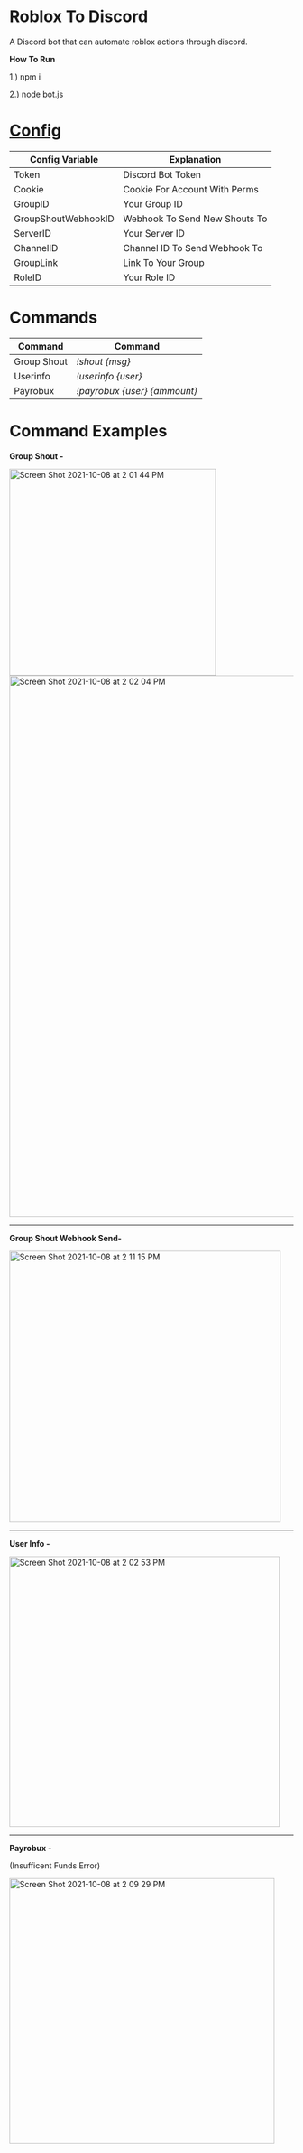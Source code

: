 # Roblox To Discord 

A Discord bot that can automate roblox actions through discord.

**How To Run**

1.) npm i

2.) node bot.js




# [Config](https://github.com/Alektherblxdev/Roblox-To-Discord/blob/main/config.json)


| Config Variable | Explanation | 
| --- | --- | 
| Token | Discord Bot Token | 
| Cookie | Cookie For Account With Perms | 
| GroupID | Your Group ID |
| GroupShoutWebhookID | Webhook To Send New Shouts To | 
| ServerID | Your Server ID | 
| ChannelID | Channel ID To Send Webhook To |
| GroupLink | Link To Your Group | 
| RoleID | Your Role ID | 

# Commands
| Command | Command | 
| --- | --- | 
| Group Shout | *!shout {msg}* | 
| Userinfo | *!userinfo {user}* | 
| Payrobux | *!payrobux {user} {ammount}* |



# Command Examples

**Group Shout -**

<img width="366" alt="Screen Shot 2021-10-08 at 2 01 44 PM" src="https://user-images.githubusercontent.com/71937946/136602160-53c9211e-eeeb-4bc6-9cfc-63dd49166c64.png">
<img width="959" alt="Screen Shot 2021-10-08 at 2 02 04 PM" src="https://user-images.githubusercontent.com/71937946/136602194-1b130f83-47b5-4f12-b5d0-6c35af7d3684.png">

---

**Group Shout Webhook Send-**

<img width="481" alt="Screen Shot 2021-10-08 at 2 11 15 PM" src="https://user-images.githubusercontent.com/71937946/136603246-b92b475c-0a17-4693-bd5e-680239b5140a.png">

---

**User Info -**

<img width="479" alt="Screen Shot 2021-10-08 at 2 02 53 PM" src="https://user-images.githubusercontent.com/71937946/136602283-707d0a16-1cdd-4f7c-887c-44ae8419dc6b.png">

---

**Payrobux -**

(Insufficent Funds Error)

<img width="470" alt="Screen Shot 2021-10-08 at 2 09 29 PM" src="https://user-images.githubusercontent.com/71937946/136603052-b247bec1-73d4-46cd-bdec-22c5b4e4aa6f.png">

